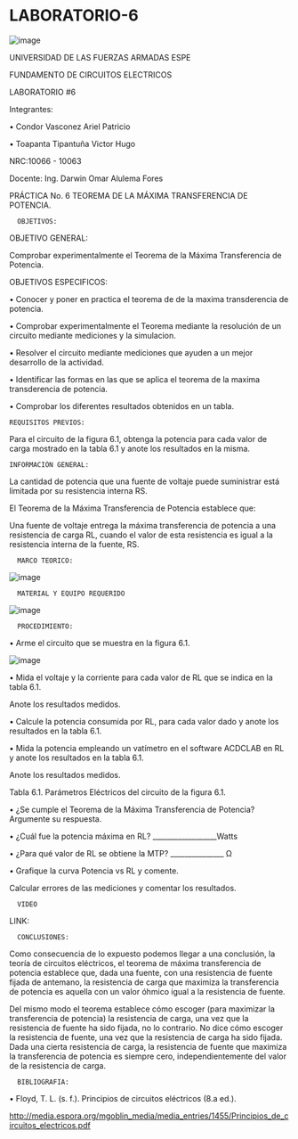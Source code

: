 # LABORATORIO-6
![image](https://user-images.githubusercontent.com/117923992/211961678-3cff6457-eff0-4081-b9cc-4b4bbd39ab10.png)


UNIVERSIDAD DE LAS FUERZAS ARMADAS ESPE

FUNDAMENTO DE CIRCUITOS ELECTRICOS

LABORATORIO #6

Integrantes:

• Condor Vasconez Ariel Patricio

• Toapanta Tipantuña Victor Hugo

NRC:10066 - 10063

Docente: Ing. Darwin Omar Alulema Fores

PRÁCTICA No. 6 TEOREMA DE LA MÁXIMA TRANSFERENCIA DE POTENCIA.

      OBJETIVOS:

OBJETIVO GENERAL:

Comprobar experimentalmente el Teorema de la Máxima Transferencia de Potencia.

OBJETIVOS ESPECIFICOS:

• Conocer y poner en practica el teorema de de la maxima transderencia de potencia.

• Comprobar experimentalmente el Teorema mediante la resolución de un circuito mediante mediciones y la simulacion.

• Resolver el circuito mediante mediciones que ayuden a un mejor desarrollo de la actividad.

• Identificar las formas en las que se aplica el teorema de la maxima transderencia de potencia.

• Comprobar los diferentes resultados obtenidos en un tabla.

    REQUISITOS PREVIOS:

Para el circuito de la figura 6.1, obtenga la potencia para cada valor de carga mostrado en la tabla 6.1 y anote los resultados en la misma.

    INFORMACIÓN GENERAL:

La cantidad de potencia que una fuente de voltaje puede suministrar está limitada por su resistencia interna RS.

El Teorema de la Máxima Transferencia de Potencia establece que:

Una fuente de voltaje entrega la máxima transferencia de potencia a una resistencia de carga RL, cuando el valor de esta resistencia es igual a la resistencia interna de la fuente, RS.

      MARCO TEORICO:

![image](https://user-images.githubusercontent.com/117923992/211962672-21aff08d-37b6-4181-81f3-d69e738bb85e.png)

      MATERIAL Y EQUIPO REQUERIDO

![image](https://user-images.githubusercontent.com/117923992/211961873-245d6b79-fa48-405b-b1c2-b24bc8e9135e.png)

      PROCEDIMIENTO:

• Arme el circuito que se muestra en la figura 6.1.

![image](https://user-images.githubusercontent.com/117923992/211961917-6c6ef864-ddf9-4096-ad8e-c4adfa8afcc1.png)

• Mida el voltaje y la corriente para cada valor de RL que se indica en la tabla 6.1.

Anote los resultados medidos.

• Calcule la potencia consumida por RL, para cada valor dado y anote los resultados en la tabla 6.1.

• Mida la potencia empleando un vatímetro en el software ACDCLAB en RL y anote los resultados en la tabla 6.1.

Anote los resultados medidos.

Tabla 6.1. Parámetros Eléctricos del circuito de la figura 6.1.

• ¿Se cumple el Teorema de la Máxima Transferencia de Potencia? Argumente su respuesta.

• ¿Cuál fue la potencia máxima en RL? __________________Watts

• ¿Para qué valor de RL se obtiene la MTP? _______________ Ω

• Grafique la curva Potencia vs RL y comente.

Calcular errores de las mediciones y comentar los resultados.

      VIDEO

LINK:

      CONCLUSIONES:

Como consecuencia de lo expuesto podemos llegar a una conclusión, la teoría de circuitos eléctricos, el teorema de máxima transferencia de potencia establece que, dada una fuente, con una resistencia de fuente fijada de antemano, la resistencia de carga que maximiza la transferencia de potencia es aquella con un valor óhmico igual a la resistencia de fuente.

Del mismo modo el teorema establece cómo escoger (para maximizar la transferencia de potencia) la resistencia de carga, una vez que la resistencia de fuente ha sido fijada, no lo contrario. No dice cómo escoger la resistencia de fuente, una vez que la resistencia de carga ha sido fijada. Dada una cierta resistencia de carga, la resistencia de fuente que maximiza la transferencia de potencia es siempre cero, independientemente del valor de la resistencia de carga.

      BIBLIOGRAFIA:

• Floyd, T. L. (s. f.). Principios de circuitos eléctricos (8.a ed.).

http://media.espora.org/mgoblin_media/media_entries/1455/Principios_de_circuitos_electricos.pdf
